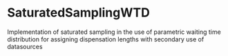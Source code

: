 # SaturatedSamplingWTD
Implementation of saturated sampling in the use of parametric waiting time distribution for assigning dispensation lengths with secondary use of datasources
